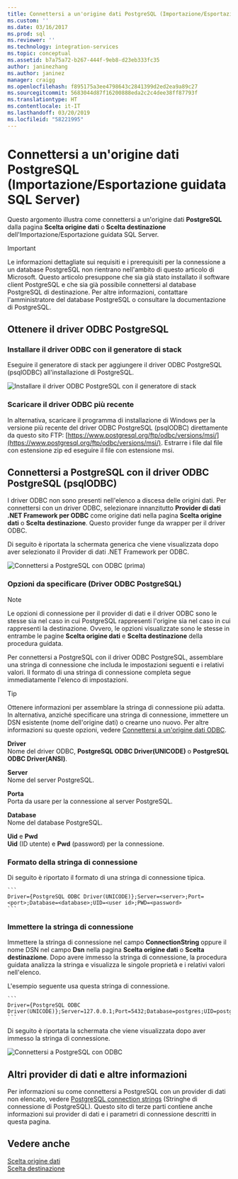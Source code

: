 ```yaml
---
title: Connettersi a un'origine dati PostgreSQL (Importazione/Esportazione guidata SQL Server) | Microsoft Docs
ms.custom: ''
ms.date: 03/16/2017
ms.prod: sql
ms.reviewer: ''
ms.technology: integration-services
ms.topic: conceptual
ms.assetid: b7a75a72-b267-444f-9eb8-d23eb333fc35
author: janinezhang
ms.author: janinez
manager: craigg
ms.openlocfilehash: f895175a3ee4798643c2841399d2ed2ea9a89c27
ms.sourcegitcommit: 5683044d87f16200888eda2c2c4dee38ff87793f
ms.translationtype: HT
ms.contentlocale: it-IT
ms.lasthandoff: 03/20/2019
ms.locfileid: "58221995"
---
```

# <a name="connect-to-a-postgresql-data-source-sql-server-import-and-export-wizard"></a>Connettersi a un'origine dati PostgreSQL (Importazione/Esportazione guidata SQL Server)
Questo argomento illustra come connettersi a un'origine dati **PostgreSQL** dalla pagina **Scelta origine dati** o **Scelta destinazione** dell'Importazione/Esportazione guidata SQL Server. 

> [!IMPORTANT]
> Le informazioni dettagliate sui requisiti e i prerequisiti per la connessione a un database PostgreSQL non rientrano nell'ambito di questo articolo di Microsoft. Questo articolo presuppone che sia già stato installato il software client PostgreSQL e che sia già possibile connettersi al database PostgreSQL di destinazione. Per altre informazioni, contattare l'amministratore del database PostgreSQL o consultare la documentazione di PostgreSQL.

## <a name="get-the-postgresql-odbc-driver"></a>Ottenere il driver ODBC PostgreSQL

### <a name="install-the-odbc-driver-with-stack-builder"></a>Installare il driver ODBC con il generatore di stack
Eseguire il generatore di stack per aggiungere il driver ODBC PostgreSQL (psqlODBC) all'installazione di PostgreSQL.

![Installare il driver ODBC PostgreSQL con il generatore di stack](../../integration-services/import-export-data/media/install-postgresql-odbc-with-stack-builder.png)

### <a name="or-download-the-latest-odbc-driver"></a>Scaricare il driver ODBC più recente
In alternativa, scaricare il programma di installazione di Windows per la versione più recente del driver ODBC PostgreSQL (psqlODBC) direttamente da questo sito FTP: [https://www.postgresql.org/ftp/odbc/versions/msi/](https://www.postgresql.org/ftp/odbc/versions/msi/). Estrarre i file dal file con estensione zip ed eseguire il file con estensione msi.

## <a name="connect-to-postgresql-with-the-postgresql-odbc-driver-psqlodbc"></a>Connettersi a PostgreSQL con il driver ODBC PostgreSQL (psqlODBC)
I driver ODBC non sono presenti nell'elenco a discesa delle origini dati. Per connettersi con un driver ODBC, selezionare innanzitutto **Provider di dati .NET Framework per ODBC** come origine dati nella pagina **Scelta origine dati** o **Scelta destinazione**. Questo provider funge da wrapper per il driver ODBC.

Di seguito è riportata la schermata generica che viene visualizzata dopo aver selezionato il Provider di dati .NET Framework per ODBC.

![Connettersi a PostgreSQL con ODBC (prima)](../../integration-services/import-export-data/media/connect-to-sql-with-odbc-before.jpg)

### <a name="options-to-specify-postgresql-odbc-driver"></a>Opzioni da specificare (Driver ODBC PostgreSQL)

> [!NOTE]
> Le opzioni di connessione per il provider di dati e il driver ODBC sono le stesse sia nel caso in cui PostgreSQL rappresenti l'origine sia nel caso in cui rappresenti la destinazione. Ovvero, le opzioni visualizzate sono le stesse in entrambe le pagine **Scelta origine dati** e **Scelta destinazione** della procedura guidata.

Per connettersi a PostgreSQL con il driver ODBC PostgreSQL, assemblare una stringa di connessione che includa le impostazioni seguenti e i relativi valori. Il formato di una stringa di connessione completa segue immediatamente l'elenco di impostazioni.

> [!TIP]
> Ottenere informazioni per assemblare la stringa di connessione più adatta. In alternativa, anziché specificare una stringa di connessione, immettere un DSN esistente (nome dell'origine dati) o crearne uno nuovo. Per altre informazioni su queste opzioni, vedere [Connettersi a un'origine dati ODBC](../../integration-services/import-export-data/connect-to-an-odbc-data-source-sql-server-import-and-export-wizard.md).

**Driver**  
Nome del driver ODBC, **PostgreSQL ODBC Driver(UNICODE)** o **PostgreSQL ODBC Driver(ANSI)**.

**Server**  
Nome del server PostgreSQL. 

**Porta**  
Porta da usare per la connessione al server PostgreSQL.

**Database**  
Nome del database PostgreSQL.

**Uid** e **Pwd**   
**Uid** (ID utente) e **Pwd** (password) per la connessione.

### <a name="connection-string-format"></a>Formato della stringa di connessione
Di seguito è riportato il formato di una stringa di connessione tipica. 

    ```
    Driver={PostgreSQL ODBC Driver(UNICODE)};Server=<server>;Port=<port>;Database=<database>;UID=<user id>;PWD=<password>
    ```

### <a name="enter-the-connection-string"></a>Immettere la stringa di connessione
Immettere la stringa di connessione nel campo **ConnectionString** oppure il nome DSN nel campo **Dsn** nella pagina **Scelta origine dati** o **Scelta destinazione**. Dopo avere immesso la stringa di connessione, la procedura guidata analizza la stringa e visualizza le singole proprietà e i relativi valori nell'elenco.

L'esempio seguente usa questa stringa di connessione.

    ```
    Driver={PostgreSQL ODBC Driver(UNICODE)};Server=127.0.0.1;Port=5432;Database=postgres;UID=postgres;PWD=********
    ```

Di seguito è riportata la schermata che viene visualizzata dopo aver immesso la stringa di connessione.

![Connettersi a PostgreSQL con ODBC](../../integration-services/import-export-data/media/connect-to-postgresql-with-odbc.png)

## <a name="other-data-providers-and-more-info"></a>Altri provider di dati e altre informazioni
Per informazioni su come connettersi a PostgreSQL con un provider di dati non elencato, vedere [PostgreSQL connection strings](https://www.connectionstrings.com/postgresql/) (Stringhe di connessione di PostgreSQL). Questo sito di terze parti contiene anche informazioni sui provider di dati e i parametri di connessione descritti in questa pagina.

## <a name="see-also"></a>Vedere anche
[Scelta origine dati](../../integration-services/import-export-data/choose-a-data-source-sql-server-import-and-export-wizard.md)  
[Scelta destinazione](../../integration-services/import-export-data/choose-a-destination-sql-server-import-and-export-wizard.md)


